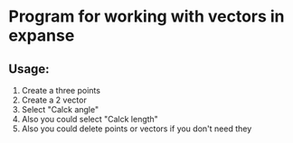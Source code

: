 # Program for working with vectors in expanse
## Usage:
1. Create a three points
2. Create a 2 vector
3. Select "Calck angle"
4. Also you could select "Calck length"
5. Also you could delete points or vectors if you don't need they
